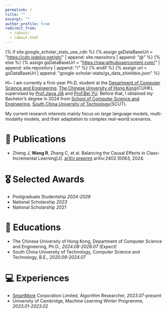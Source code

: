 ```yaml
---
permalink: /
title: ""
excerpt: ""
author_profile: true
redirect_from: 
  - /about/
  - /about.html
---
```


{% if site.google_scholar_stats_use_cdn %}
{% assign gsDataBaseUrl = "https://cdn.jsdelivr.net/gh/" | append: site.repository | append: "@" %}
{% else %}
{% assign gsDataBaseUrl = "https://raw.githubusercontent.com/" | append: site.repository | append: "/" %}
{% endif %}
{% assign url = gsDataBaseUrl | append: "google-scholar-stats/gs_data_shieldsio.json" %}

<span class='anchor' id='about-me'></span>


Hi~ I am currently a first-year Ph.D. student at the [Department of Computer Science and Engineering](https://www.cse.cuhk.edu.hk/), [The Chinese University of Hong Kong](https://www.cuhk.edu.hk/chinese/index.html)(CUHK), supervised by [Prof.Jiaya JIA](https://jiaya.me/home) and [Prof.Bei YU](https://www.cse.cuhk.edu.hk/~byu/). Before that, I obtained my Bachelor’s degree in 2024 from [School of Computer Science and Engineering](https://www.scut.edu.cn/cs/), [South China University of Technology](https://www.scut.edu.cn/new/)(SCUT).

My current research interests mainly focus on large language models, multi-modality models, and their adaptation to complex real-world scenarios.

# 📝 Publications

- Zheng J, **Wang R**, Zhang C, et al. Balancing the Causal Effects in Class-Incremental Learning[J]. [arXiv preprint](https://arxiv.org/abs/2402.10063) arXiv:2402.10063, 2024.

# 🎖 Selected Awards

- Postgraduate Studentship *2024-2028*
- National Scholarship *2023* 
- National Scholarship *2021* 

# 📖 Educations

- The Chinese University of Hong Kong, Department of Computer Science and Engineering, Ph.D., *2024.08-2028.07 (Expect)*
- South China University of Technology, Computer Science and Technology, B.E., *2020.09-2024.07*

# 💻 Experiences

- [SmartMore](https://global.smartmore.com/) Corporation Limited, Algorithm Researcher, *2023.07-present*
- University of Cambridge, Machine Learning Winter Programme, *2023.01-2023.02*